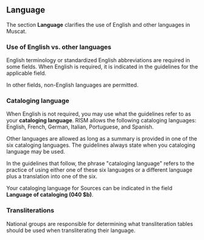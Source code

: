 ## Language

The section **Language** clarifies the use of English and other languages in Muscat.   

### Use of English vs. other languages  

English terminology or standardized English abbreviations are required in some fields. When English is required, it is indicated in the guidelines for the applicable field.

In other fields, non-English languages are permitted.

### Cataloging language  

When English is not required, you may use what the guidelines refer to as your **cataloging language**. RISM allows the following cataloging languages: English, French, German, Italian, Portuguese, and Spanish.

 Other languages are allowed as long as a summary is provided in one of the six cataloging languages. The guidelines always state when you cataloging language may be used.

In the guidelines that follow, the phrase "cataloging language" refers to the practice of using either one of these six languages or a different language plus a translation into one of the six.  

Your cataloging language for Sources can be indicated in the field **Language of cataloging (040 $b)**.

### Transliterations  

National groups are responsible for determining what transliteration tables should be used when transliterating their language.
